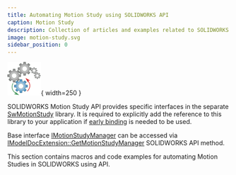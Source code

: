 ```yaml
---
title: Automating Motion Study using SOLIDWORKS API
caption: Motion Study
description: Collection of articles and examples related to SOLIDWORKS Motion Study API
image: motion-study.svg
sidebar_position: 0
---
```

![SOLIDWORKS Motion Study API](motion-study.svg){ width=250 }

SOLIDWORKS Motion Study API provides specific interfaces in the separate [SwMotionStudy](https://help.solidworks.com/2018/english/api/swmotionstudyapi/SolidWorks.Interop.swmotionstudy~SolidWorks.Interop.swmotionstudy_namespace.html) library. It is required to explicitly add the reference to this library to your application if [early binding](/docs/codestack/visual-basic/variables/declaration#early-binding-and-late-binding) is needed to be used.

Base interface [IMotionStudyManager](https://help.solidworks.com/2018/english/api/swmotionstudyapi/SolidWorks.Interop.swmotionstudy~SolidWorks.Interop.swmotionstudy.IMotionStudyManager.html) can be accessed via [IModelDocExtension::GetMotionStudyManager](https://help.solidworks.com/2018/english/api/sldworksapi/SOLIDWORKS.Interop.sldworks~SOLIDWORKS.Interop.sldworks.IModelDocExtension~GetMotionStudyManager.html) SOLIDWORKS API method.

This section contains macros and code examples for automating Motion Studies in SOLIDWORKS using API.
